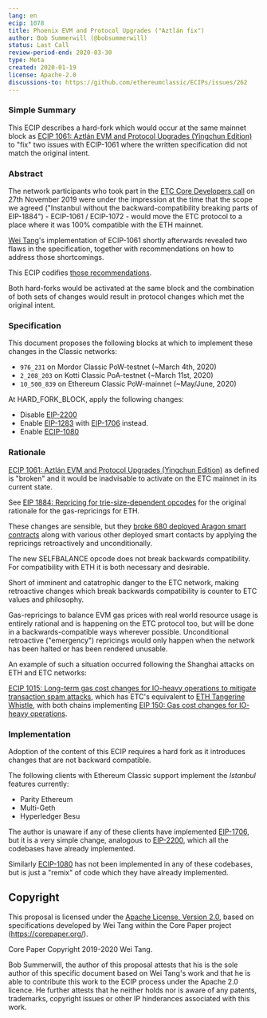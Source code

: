 ```yaml
---
lang: en
ecip: 1078
title: Phoenix EVM and Protocol Upgrades ("Aztlán fix")
author: Bob Summerwill (@bobsummerwill)
status: Last Call
review-period-end: 2020-03-30
type: Meta
created: 2020-01-19
license: Apache-2.0
discussions-to: https://github.com/ethereumclassic/ECIPs/issues/262
---
```


### Simple Summary

This ECIP describes a hard-fork which would occur at the same mainnet block as
[ECIP 1061: Aztlán EVM and Protocol Upgrades (Yingchun Edition)](https://ecips.ethereumclassic.org/ECIPs/ecip-1061) to "fix" two issues with ECIP-1061 where the written specification
did not match the original intent.


### Abstract

The network participants who took part in the
[ETC Core Developers call](https://github.com/ethereumclassic/ECIPs/issues/177) on 27th November 2019
were under the impression at the time that the scope we agreed ("Instanbul without the
backward-compatibility breaking parts of EIP-1884") - ECIP-1061 / ECIP-1072 - would move the ETC
protocol to a place where it was 100% compatible with the ETH mainnet.

[Wei Tang](https://github.com/sorpaas)'s implementation of ECIP-1061 shortly afterwards revealed
two flaws in the specification, together with recommendations on how to address those shortcomings.

This ECIP codifies [those recommendations](https://specs.corepaper.org/49-aztlanfix).

Both hard-forks would be activated at the same block and the combination of both sets of changes
would result in protocol changes which met the original intent.


### Specification

This document proposes the following blocks at which to implement these changes in the Classic networks:

- `976_231` on Mordor Classic PoW-testnet (~March 4th, 2020)
- `2_208_203` on Kotti Classic PoA-testnet (~March 11st, 2020)
- `10_500_839` on Ethereum Classic PoW-mainnet (~May/June, 2020)

At HARD_FORK_BLOCK, apply the following changes:

- Disable [EIP-2200](https://eips.ethereum.org/EIPS/eip-2200)
- Enable [EIP-1283](https://eips.ethereum.org/EIPS/eip-1283) with [EIP-1706](https://eips.ethereum.org/EIPS/eip-1706) instead.
- Enable [ECIP-1080](https://github.com/ethereumclassic/ECIPs/issues/266)


### Rationale

[ECIP 1061: Aztlán EVM and Protocol Upgrades (Yingchun Edition)](https://ecips.ethereumclassic.org/ECIPs/ecip-1061) as defined is "broken" and it would be inadvisable to activate on the ETC mainnet in
its current state.

See [EIP 1884: Repricing for trie-size-dependent opcodes](https://eips.ethereum.org/EIPS/eip-1884) for
the original rationale for the gas-repricings for ETH.

These changes are sensible, but they [broke 680 deployed Aragon smart contracts](https://www.coindesk.com/ethereums-istanbul-upgrade-will-break-680-smart-contracts-on-aragon) along with various other deployed
smart contacts by applying the repricings retroactively and unconditionally.

The new SELFBALANCE opcode does not break backwards compatibility.  For compatibility with ETH it is both
necessary and desirable.

Short of imminent and catatrophic danger to the ETC network, making retroactive changes which break
backwards compatibility is counter to ETC values and philosophy.

Gas-repricings to balance EVM gas prices with real world resource usage is entirely rational and is
happening on the ETC protocol too, but will be done in a backwards-compatible ways wherever possible.
Unconditional retroactive ("emergency") repricings would only happen when the network has been halted
or has been rendered unusable.

An example of such a situation occurred following the Shanghai attacks on ETH and ETC networks:

[ECIP 1015: Long-term gas cost changes for IO-heavy operations to mitigate transaction spam attacks](https://ecips.ethereumclassic.org/ECIPs/ecip-1015), which has ETC's equivalent to [ETH Tangerine Whistle](https://eips.ethereum.org/EIPS/eip-608),
with both chains implementing [EIP 150: Gas cost changes for IO-heavy operations](https://eips.ethereum.org/EIPS/eip-150).


### Implementation

Adoption of the content of this ECIP requires a hard fork as it introduces changes that are not backward compatible.

The following clients with Ethereum Classic support implement the _Istanbul_ features currently:

- Parity Ethereum
- Multi-Geth
- Hyperledger Besu

The author is unaware if any of these clients have implemented [EIP-1706](https://eips.ethereum.org/EIPS/eip-1706), but it is a very simple change, analogous to [EIP-2200](https://eips.ethereum.org/EIPS/eip-2200), which all the
codebases have already implemented.

Similarly [ECIP-1080](https://github.com/ethereumclassic/ECIPs/issues/266) has not been implemented in any of these codebases, but is just a "remix" of code which they have already implemented.


## Copyright

This proposal is licensed under the [Apache License, Version 2.0](https://www.apache.org/licenses/LICENSE-2.0),
based on specifications developed by Wei Tang within the Core Paper project (https://corepaper.org/).

Core Paper Copyright 2019-2020 Wei Tang.

Bob Summerwill, the author of this proposal attests that his is the sole author of this specific document
based on Wei Tang's work and that he is able to contribute this work to the ECIP process under the
Apache 2.0 licence.  He further attests that he neither holds nor is aware of any patents, trademarks,
copyright issues or other IP hinderances associated with this work.

